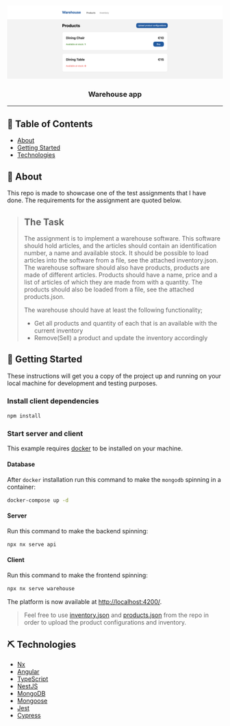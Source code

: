 <p align="center">
  <img src="screenshot.png" alt="Warehouse app screenshot">
</p>
<h3 align="center">Warehouse app</h3>

---

## 📝 Table of Contents

- [About](#about)
- [Getting Started](#getting_started)
- [Technologies](#technologies)

## 🧐 About <a name = "about"></a>

This repo is made to showcase one of the test assignments that I have done. The
requirements for the assignment are quoted below.

> ## The Task
>
> The assignment is to implement a warehouse software. This software should hold
> articles, and the articles should contain an identification number, a name and
> available stock. It should be possible to load articles into the software from
> a file, see the attached inventory.json. The warehouse software should also
> have products, products are made of different articles. Products should have a
> name, price and a list of articles of which they are made from with a
> quantity. The products should also be loaded from a file, see the attached
> products.json.
>
> The warehouse should have at least the following functionality;
>
> - Get all products and quantity of each that is an available with the current
>   inventory
> - Remove(Sell) a product and update the inventory accordingly

## 🏁 Getting Started <a name = "getting_started"></a>

These instructions will get you a copy of the project up and running on your
local machine for development and testing purposes.

### Install client dependencies

```sh
npm install
```

### Start server and client

This example requires [docker](https://docs.docker.com/get-docker/) to be
installed on your machine.

#### Database

After `docker` installation run this command to make the `mongodb` spinning in a
container:

```sh
docker-compose up -d
```

#### Server

Run this command to make the backend spinning:

```sh
npx nx serve api
```

#### Client

Run this command to make the frontend spinning:

```sh
npx nx serve warehouse
```

The platform is now available at
[http://localhost:4200/](http://localhost:4200/).

> Feel free to use [inventory.json](assignment/inventory.json) and
> [products.json](assignment/products.json) from the repo in order to upload the
> product configurations and inventory.

## ⛏️ Technologies <a name = "technologies"></a>

- [Nx](https://nx.dev/)
- [Angular](https://angular.io/)
- [TypeScript](https://www.typescriptlang.org/)
- [NestJS](https://nestjs.com/)
- [MongoDB](https://www.mongodb.com/)
- [Mongoose](https://mongoosejs.com/)
- [Jest](https://jestjs.io/)
- [Cypress](https://www.cypress.io/)
